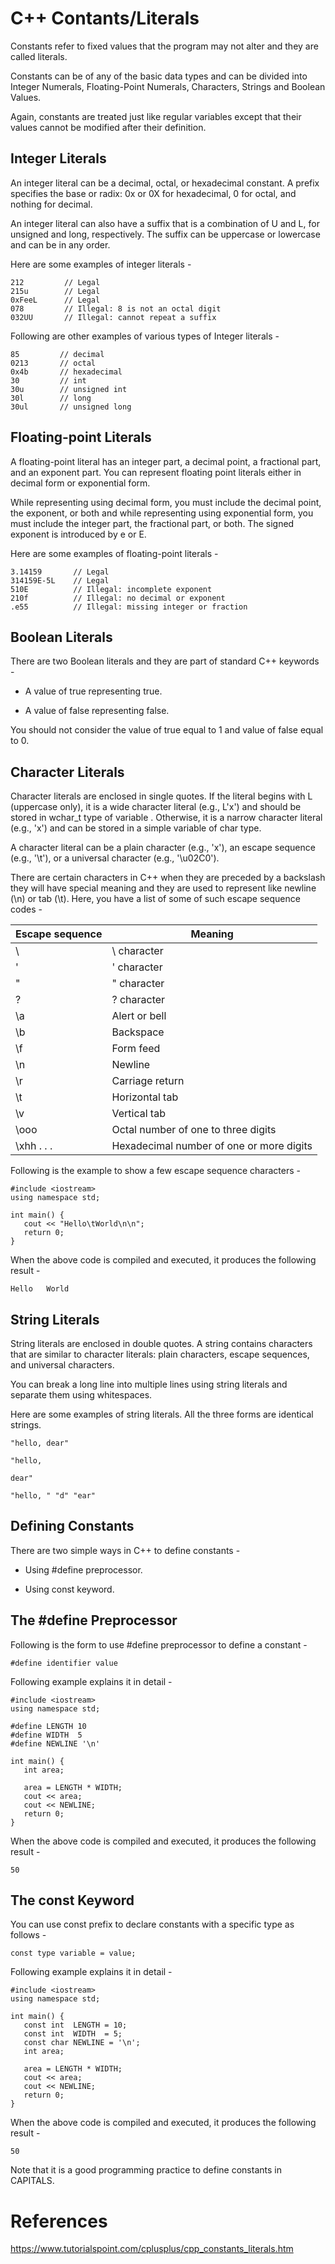 # C++ Contants/Literals

Constants refer to fixed values that the program may not alter and they are called literals.

Constants can be of any of the basic data types and can be divided into Integer Numerals, Floating-Point Numerals, Characters, Strings and Boolean Values.

Again, constants are treated just like regular variables except that their values cannot be modified after their definition.

Integer Literals
----------------

An integer literal can be a decimal, octal, or hexadecimal constant. A prefix specifies the base or radix: 0x or 0X for hexadecimal, 0 for octal, and nothing for decimal.

An integer literal can also have a suffix that is a combination of U and L, for unsigned and long, respectively. The suffix can be uppercase or lowercase and can be in any order.

Here are some examples of integer literals -
```
212         // Legal
215u        // Legal
0xFeeL      // Legal
078         // Illegal: 8 is not an octal digit
032UU       // Illegal: cannot repeat a suffix
```
Following are other examples of various types of Integer literals -
```
85         // decimal
0213       // octal
0x4b       // hexadecimal
30         // int
30u        // unsigned int
30l        // long
30ul       // unsigned long
```
Floating-point Literals
-----------------------

A floating-point literal has an integer part, a decimal point, a fractional part, and an exponent part. You can represent floating point literals either in decimal form or exponential form.

While representing using decimal form, you must include the decimal point, the exponent, or both and while representing using exponential form, you must include the integer part, the fractional part, or both. The signed exponent is introduced by e or E.

Here are some examples of floating-point literals -
```
3.14159       // Legal
314159E-5L    // Legal
510E          // Illegal: incomplete exponent
210f          // Illegal: no decimal or exponent
.e55          // Illegal: missing integer or fraction
```
Boolean Literals
----------------

There are two Boolean literals and they are part of standard C++ keywords -

-   A value of true representing true.

-   A value of false representing false.

You should not consider the value of true equal to 1 and value of false equal to 0.

Character Literals
------------------

Character literals are enclosed in single quotes. If the literal begins with L (uppercase only), it is a wide character literal (e.g., L'x') and should be stored in wchar_t type of variable . Otherwise, it is a narrow character literal (e.g., 'x') and can be stored in a simple variable of char type.

A character literal can be a plain character (e.g., 'x'), an escape sequence (e.g., '\t'), or a universal character (e.g., '\u02C0').

There are certain characters in C++ when they are preceded by a backslash they will have special meaning and they are used to represent like newline (\n) or tab (\t). Here, you have a list of some of such escape sequence codes -

| Escape sequence | Meaning |
|---|---|
| \\ | \ character |
| \' | ' character |
| \" | " character |
| \? | ? character |
| \a | Alert or bell |
| \b | Backspace |
| \f | Form feed |
| \n | Newline |
| \r | Carriage return |
| \t | Horizontal tab |
| \v | Vertical tab |
| \ooo | Octal number of one to three digits |
| \xhh . . . | Hexadecimal number of one or more digits |

Following is the example to show a few escape sequence characters -

```
#include <iostream>
using namespace std;

int main() {
   cout << "Hello\tWorld\n\n";
   return 0;
}
```

When the above code is compiled and executed, it produces the following result -
```
Hello   World
```

String Literals
---------------

String literals are enclosed in double quotes. A string contains characters that are similar to character literals: plain characters, escape sequences, and universal characters.

You can break a long line into multiple lines using string literals and separate them using whitespaces.

Here are some examples of string literals. All the three forms are identical strings.
```
"hello, dear"

"hello,

dear"

"hello, " "d" "ear"
```

Defining Constants
------------------

There are two simple ways in C++ to define constants -

-   Using #define preprocessor.

-   Using const keyword.

The #define Preprocessor
------------------------

Following is the form to use #define preprocessor to define a constant -
```
#define identifier value
```
Following example explains it in detail -

```
#include <iostream>
using namespace std;

#define LENGTH 10   
#define WIDTH  5
#define NEWLINE '\n'

int main() {
   int area;  

   area = LENGTH * WIDTH;
   cout << area;
   cout << NEWLINE;
   return 0;
}
```

When the above code is compiled and executed, it produces the following result -
```
50
```

The const Keyword
-----------------

You can use const prefix to declare constants with a specific type as follows -
```
const type variable = value;
```
Following example explains it in detail -

```
#include <iostream>
using namespace std;

int main() {
   const int  LENGTH = 10;
   const int  WIDTH  = 5;
   const char NEWLINE = '\n';
   int area;  

   area = LENGTH * WIDTH;
   cout << area;
   cout << NEWLINE;
   return 0;
}
```

When the above code is compiled and executed, it produces the following result -
```
50
```

Note that it is a good programming practice to define constants in CAPITALS.

# References
https://www.tutorialspoint.com/cplusplus/cpp_constants_literals.htm
